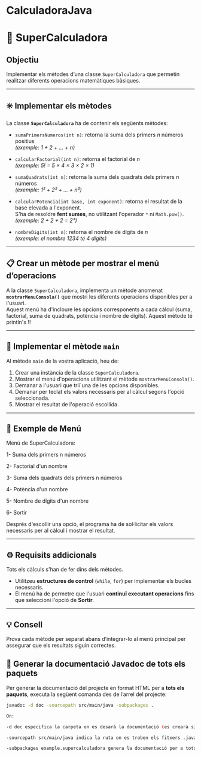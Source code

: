 # CalculadoraJava

# 🧮 SuperCalculadora

## Objectiu
Implementar els mètodes d’una classe `SuperCalculadora` que permetin realitzar diferents operacions matemàtiques bàsiques.

---

## ✳️ Implementar els mètodes

La classe **`SuperCalculadora`** ha de contenir els següents mètodes:

- `sumaPrimersNumeros(int n)`: retorna la suma dels primers *n* números positius  
  *(exemple: 1 + 2 + ... + n)*

- `calcularFactorial(int n)`: retorna el factorial de *n*  
  *(exemple: 5! = 5 × 4 × 3 × 2 × 1)*

- `sumaQuadrats(int n)`: retorna la suma dels quadrats dels primers *n* números  
  *(exemple: 1² + 2² + ... + n²)*

- `calcularPotencia(int base, int exponent)`: retorna el resultat de la base elevada a l'exponent.  
  S'ha de resoldre **fent sumes**, no utilitzant l'operador `*` ni `Math.pow()`.  
  *(exemple: 2 + 2 + 2 = 2³)*

- `nombreDigits(int n)`: retorna el nombre de dígits de *n*  
  *(exemple: el nombre 1234 té 4 dígits)*

---

## 📋 Crear un mètode per mostrar el menú d’operacions

A la classe `SuperCalculadora`, implementa un mètode anomenat **`mostrarMenuConsola()`** que mostri les diferents operacions disponibles per a l'usuari.  
Aquest menú ha d'incloure les opcions corresponents a cada càlcul (suma, factorial, suma de quadrats, potència i nombre de dígits).
Aquest mètode té println's !!

---

## 🚀 Implementar el mètode `main`

Al mètode `main` de la vostra aplicació, heu de:

1. Crear una instància de la classe `SuperCalculadora`.
2. Mostrar el menú d'operacions utilitzant el mètode `mostrarMenuConsola()`.
3. Demanar a l'usuari que triï una de les opcions disponibles.
4. Demanar per teclat els valors necessaris per al càlcul segons l'opció seleccionada.
5. Mostrar el resultat de l'operació escollida.

---

## 🧭 Exemple de Menú
Menú de SuperCalculadora:

1- Suma dels primers n números

2- Factorial d'un nombre

3- Suma dels quadrats dels primers n números

4- Potència d'un nombre

5- Nombre de dígits d'un nombre

6- Sortir

Després d'escollir una opció, el programa ha de sol·licitar els valors necessaris per al càlcul i mostrar el resultat.

---

## ⚙️ Requisits addicionals


  Tots els càlculs s'han de fer dins dels mètodes.
- Utilitzeu **estructures de control** (`while`, `for`) per implementar els bucles necessaris.
- El menú ha de permetre que l'usuari **continuï executant operacions** fins que seleccioni l'opció de **Sortir**.

---

## 💡 Consell
Prova cada mètode per separat abans d’integrar-lo al menú principal per assegurar que els resultats siguin correctes.


## 📘 Generar la documentació Javadoc de tots els paquets

Per generar la documentació del projecte en format HTML per a **tots els paquets**, executa la següent comanda des de l’arrel del projecte:

```bash
javadoc -d doc -sourcepath src/main/java -subpackages .

On:

-d doc especifica la carpeta on es desarà la documentació (es crearà si no existeix).

-sourcepath src/main/java indica la ruta on es troben els fitxers .java.

-subpackages exemple.supercalculadora genera la documentació per a tots els paquets dins d’aquest espai de noms.